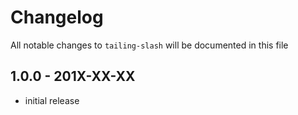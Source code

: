 # Changelog

All notable changes to `tailing-slash` will be documented in this file

## 1.0.0 - 201X-XX-XX

- initial release
